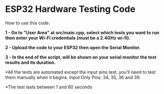 # ESP32 Hardware Testing Code

How to use this code.

**1 - Go to "User Area" at src/main.cpp, select which tests you want to run then enter your Wi-Fi credentials (must be a 2.4GHz wi-fi).**

**2 - Upload the code to your ESP32 then open the Serial Monitor.**

**3 - In the end of the script, will be shown on your serial monitor the test results and its duration.**


  *All the tests are automated except the input pins test, you'll need to test them manually when it begins.
    Input Only Pins: 34, 35, 36 and 39.
    
  *The test lasts between 1 and 60 seconds
